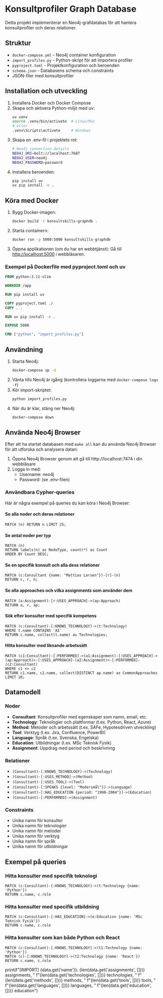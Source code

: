 # Konsultprofiler Graph Database

Detta projekt implementerar en Neo4j-grafdatabas för att hantera konsultprofiler och deras relationer.

## Struktur

- `docker-compose.yml` - Neo4j container konfiguration
- `import_profiles.py` - Python-skript för att importera profiler
- `pyproject.toml` - Projektkonfiguration och beroenden
- `schema.json` - Databasens schema och constraints
- JSON-filer med konsultprofiler

## Installation och utveckling

1. Installera Docker och Docker Compose
2. Skapa och aktivera Python-miljö med uv:
   ```bash
   uv venv
   source .venv/bin/activate  # Linux/Mac
   # eller
   .venv\Scripts\activate     # Windows
   ```
3. Skapa en .env-fil i projektets rot:
   ```bash
   # Neo4j connection details
   NEO4J_URI=bolt://localhost:7687
   NEO4J_USER=neo4j
   NEO4J_PASSWORD=password
   ```
4. Installera beroenden:
   ```bash
   pip install uv
   uv pip install -e .
   ```

## Köra med Docker

1. Bygg Docker-imagen:
   ```bash
   docker build -t konsultskills-graphdb .
   ```
2. Starta containern:
   ```bash
   docker run -p 5000:5000 konsultskills-graphdb
   ```
3. Öppna applikationen (om du har en webbtjänst):
   Gå till [http://localhost:5000](http://localhost:5000) i webbläsaren.

### Exempel på Dockerfile med pyproject.toml och uv

```dockerfile
FROM python:3.11-slim

WORKDIR /app

RUN pip install uv

COPY pyproject.toml ./
COPY . .

RUN uv pip install -e .

EXPOSE 5000

CMD ["python", "import_profiles.py"]
```

## Användning

1. Starta Neo4j:
   ```bash
   docker-compose up -d
   ```
2. Vänta tills Neo4j är igång (kontrollera loggarna med `docker-compose logs -f`)
3. Kör import-skriptet:
   ```bash
   python import_profiles.py
   ```
4. När du är klar, stäng ner Neo4j:
   ```bash
   docker-compose down
   ```

## Använda Neo4j Browser

Efter att ha startat databasen med `make all` kan du använda Neo4j Browser för att utforska och analysera datan:

1. Öppna Neo4j Browser genom att gå till http://localhost:7474 i din webbläsare
2. Logga in med:
   - Username: neo4j
   - Password: (se .env-filen)

### Användbara Cypher-queries

Här är några exempel på queries du kan köra i Neo4j Browser:

#### Se alla noder och deras relationer
```cypher
MATCH (n) RETURN n LIMIT 25;
```

#### Se antal noder per typ
```cypher
MATCH (n) 
RETURN labels(n) as NodeType, count(*) as Count 
ORDER BY Count DESC;
```

#### Se en specifik konsult och alla dess relationer
```cypher
MATCH (c:Consultant {name: "Mattias Larsen"})-[r]-(n) 
RETURN c, r, n;
```

#### Se alla approaches och vilka assignments som använder dem
```cypher
MATCH (a:Assignment)-[r:USES_APPROACH]->(ap:Approach)
RETURN a, r, ap;
```

#### Sök efter konsulter med specifik kompetens
```cypher
MATCH (c:Consultant)-[:KNOWS_TECHNOLOGY]->(t:Technology)
WHERE t.name CONTAINS 'AI'
RETURN c.name, collect(t.name) as Technologies;
```

#### Hitta konsulter med liknande arbetssätt
```cypher
MATCH (c1:Consultant)-[:PERFORMED]->(a1:Assignment)-[:USES_APPROACH]->(ap:Approach)<-[:USES_APPROACH]-(a2:Assignment)<-[:PERFORMED]-(c2:Consultant)
WHERE c1 <> c2
RETURN c1.name, c2.name, collect(DISTINCT ap.name) as CommonApproaches
LIMIT 10;
```

## Datamodell

### Noder

- **Consultant**: Konsultprofiler med egenskaper som namn, email, etc.
- **Technology**: Teknologier och plattformar (t.ex. Python, React, Azure)
- **Method**: Metoder och arbetssätt (t.ex. SAFe, Hypotesdriven utveckling)
- **Tool**: Verktyg (t.ex. Jira, Confluence, PowerBI)
- **Language**: Språk (t.ex. Svenska, Engelska)
- **Education**: Utbildningar (t.ex. MSc Teknisk Fysik)
- **Assignment**: Uppdrag med period och beskrivning

### Relationer

- `(Consultant)-[:KNOWS_TECHNOLOGY]->(Technology)`
- `(Consultant)-[:USES_METHOD]->(Method)`
- `(Consultant)-[:USES_TOOL]->(Tool)`
- `(Consultant)-[:SPEAKS {level: "Modersmål"}]->(Language)`
- `(Consultant)-[:HAS_EDUCATION {period: "1998-2004"}]->(Education)`
- `(Consultant)-[:PERFORMED]->(Assignment)`

### Constraints

- Unika namn för konsulter
- Unika namn för teknologier
- Unika namn för metoder
- Unika namn för verktyg
- Unika namn för språk
- Unika namn för utbildningar

## Exempel på queries

### Hitta konsulter med specifik teknologi
```cypher
MATCH (c:Consultant)-[:KNOWS_TECHNOLOGY]->(t:Technology {name: 'Python'})
RETURN c.name, c.role
```

### Hitta konsulter med specifik utbildning
```cypher
MATCH (c:Consultant)-[:HAS_EDUCATION]->(e:Education {name: 'MSc Teknisk Fysik'})
RETURN c.name, c.role
```

### Hitta konsulter som kan både Python och React
```cypher
MATCH (c:Consultant)-[:KNOWS_TECHNOLOGY]->(t1:Technology {name: 'Python'})
MATCH (c)-[:KNOWS_TECHNOLOGY]->(t2:Technology {name: 'React'})
RETURN c.name, c.role
```

print(f"[IMPORT] {data.get('name')}: {len(data.get('assignments', []))} assignments, "
      f"{len(data.get('technologies', []))} technologies, "
      f"{len(data.get('methods', []))} methods, "
      f"{len(data.get('tools', []))} tools, "
      f"{len(data.get('languages', []))} languages, "
      f"{len(data.get('education', []))} education")